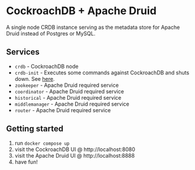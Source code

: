 # CockroachDB + Apache Druid
A single node CRDB instance serving as the metadata store for Apache Druid instead of Postgres or MySQL.

## Services
* `crdb` - CockroachDB node
* `crdb-init` - Executes some commands against CockroachDB and shuts down. See [here](https://github.com/timveil-cockroach/cockroachdb-remote-client).
* `zookeeper` - Apache Druid required service
* `coordinator` - Apache Druid required service
* `historical` - Apache Druid required service
* `middlemanager` - Apache Druid required service
* `router` - Apache Druid required service

## Getting started
1) run `docker compose up`
2) visit the CockroachDB UI @ http://localhost:8080
3) visit the Apache Druid UI @ http://localhost:8888
4) have fun!